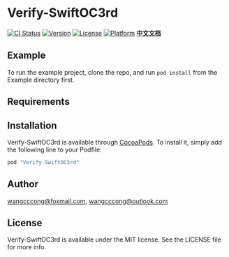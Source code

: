 # Verify-SwiftOC3rd

[![CI Status](http://img.shields.io/travis/wangcccong@foxmail.com/Verify-SwiftOC3rd.svg?style=flat)](https://travis-ci.org/wangcccong@foxmail.com/Verify-SwiftOC3rd)
[![Version](https://img.shields.io/cocoapods/v/Verify-SwiftOC3rd.svg?style=flat)](http://cocoapods.org/pods/Verify-SwiftOC3rd)
[![License](https://img.shields.io/cocoapods/l/Verify-SwiftOC3rd.svg?style=flat)](http://cocoapods.org/pods/Verify-SwiftOC3rd)
[![Platform](https://img.shields.io/cocoapods/p/Verify-SwiftOC3rd.svg?style=flat)](http://cocoapods.org/pods/Verify-SwiftOC3rd)
**[中文文档](http://www.jianshu.com/p/913df8cc1f18)**

## Example

To run the example project, clone the repo, and run `pod install` from the Example directory first.

## Requirements

## Installation

Verify-SwiftOC3rd is available through [CocoaPods](http://cocoapods.org). To install
it, simply add the following line to your Podfile:

```ruby
pod "Verify-SwiftOC3rd"
```

## Author

wangcccong@foxmail.com, wangcccong@outlook.com

## License

Verify-SwiftOC3rd is available under the MIT license. See the LICENSE file for more info.
